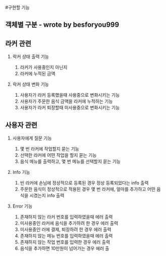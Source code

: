 #구현할 기능


## 객체별 구분 - wrote by besforyou999


## 라커 관련
1. 락커 상태 출력 기능
    1. 라커가 사용중인지 아닌지
    2. 라커에 누적된 금액
    
2. 락커 상태 변화 기능
    1. 사용자가 라커 등록했을때 사용중으로 변화시키는 기능
    2. 사용자가 주문한 음식 금액을 라커에 누적하는 기능
    3. 사용자가 라커 퇴장할때 미사용중으로 변화시키는 기능
    
    

## 사용자 관련
1. 사용자에게 질문 기능
    1. 몇 번 라커에 작업할지 묻는 기능
    2. 선택한 라커에 어떤 작업을 할지 묻는 기능
    3. 음식 메뉴를 출력하고, 몇 번 메뉴를 선택할지 묻는 기능
    
2. Info 기능
    1. 빈 라커에 손님에 정상적으로 등록된 경우 정상 등록되었다는 info 출력
    2. 주문한 음식이 정상적으로 적용된 경우 몇 번 라커에, 얼마를 추가하고 어떤 음식을 시켰는지 info 출력
    
3. Error 기능
    1. 존재하지 않는 라커 번호를 입력하였을때 에러 출력
    2. 미사용중인 라커에 음식을 추가하려 한 경우 에러 출력
    3. 미사용중인 러에 결제, 퇴장하려 한 경우 에러 출력
    4. 존재하지 않는 메뉴 번호를 입력하였을때 에러 출력
    5. 존재하지 않는 작업 번호를 입력한 경우 에러 출력
    6. 음식을 추가하면 10만원이 넘어가는 경우 에러 출